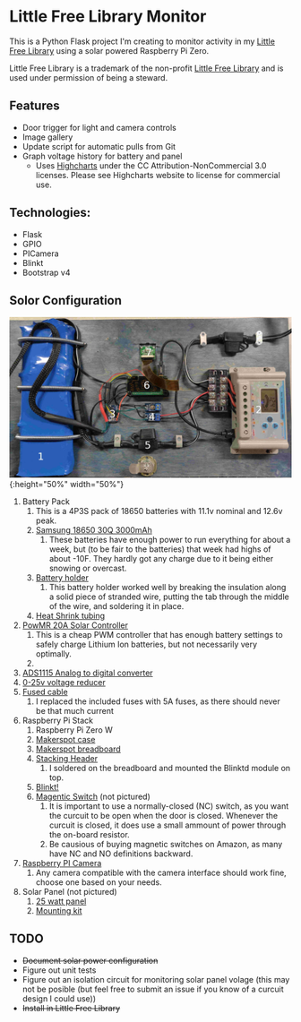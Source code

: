# Little Free Library Monitor

This is a Python Flask project I'm creating to monitor activity in my [Little Free Library](https://littlefreelibrary.org/) using a solar powered Raspberry Pi Zero.

Little Free Library is a trademark of the non-profit [Little Free Library](https://littlefreelibrary.org/) and is used under permission of being a steward.

## Features
- Door trigger for light and camera controls
- Image gallery
- Update script for automatic pulls from Git
- Graph voltage history for battery and panel
  - Uses [Highcharts](https://www.highcharts.com) under the CC Attribution-NonCommercial 3.0 licenses.  Please see Highcharts website to license for commercial use.

## Technologies:
- Flask
- GPIO
- PICamera
- Blinkt
- Bootstrap v4

## Solor Configuration
![Panel Overview](docs/images/panel_overview.jpg){:height="50%" width="50%"}
1. Battery Pack
   1. This is a 4P3S pack of 18650 batteries with 11.1v nominal and 12.6v peak.
   2. [Samsung 18650 30Q 3000mAh](https://www.ebay.com/itm/Lot-Samsung-18650-30Q-3000mAh-High-Drain-Rechargeable-Vape-Battery-with-Case/253825057433?ssPageName=STRK%3AMEBIDX%3AIT&_trksid=p2057872.m2749.l2649)
      1. These batteries have enough power to run everything for about a week, but (to be fair to the batteries) that week had highs of about -10F.  They hardly got any charge due to it being either snowing or overcast.
   3. [Battery holder](https://www.amazon.com/gp/product/B071XTGBH6/ref=ppx_yo_dt_b_asin_title_o08_s00?ie=UTF8&psc=1)
      1. This battery holder worked well by breaking the insulation along a solid piece of stranded wire, putting the tab through the middle of the wire, and soldering it in place.
   4. [Heat Shrink tubing](https://www.amazon.com/gp/product/B07DYWS1HK/ref=ppx_yo_dt_b_asin_title_o09_s00?ie=UTF8&psc=1)
2. [PowMR 20A Solar Controller](https://www.amazon.com/gp/product/B07H86V67R/ref=ppx_yo_dt_b_asin_title_o03_s00?ie=UTF8&psc=1)
   1. This is a cheap PWM controller that has enough battery settings to safely charge Lithium Ion batteries, but not necessarily very optimally.
   2. 
3. [ADS1115 Analog to digital converter](https://www.amazon.com/gp/product/B01DLHKMO2/ref=ppx_yo_dt_b_asin_title_o02_s00?ie=UTF8&psc=1)
4. [0-25v voltage reducer](https://www.amazon.com/gp/product/B07G5ZSCXH/ref=ppx_yo_dt_b_asin_title_o05_s00?ie=UTF8&psc=1)
5. [Fused cable](https://www.amazon.com/gp/product/B07JGDQBJX/ref=ppx_yo_dt_b_asin_title_o04_s00?ie=UTF8&psc=1)
   1. I replaced the included fuses with 5A fuses, as there should never be that much current
6. Raspberry Pi Stack
   1. Raspberry Pi Zero W
   2. [Makerspot case](https://www.amazon.com/MakerSpot-Accessories-Raspberry-Acrylic-Protector/dp/B01KTFRZ30/ref=sr_1_26?crid=83L5BGA2VL59&keywords=raspberry%2Bpi%2Bzero%2Bw%2Bcase&qid=1553477979&s=gateway&sprefix=raspberry%2Bpi%2Bzero%2Caps%2C168&sr=8-26&th=1)
   3. [Makerspot breadboard](https://www.amazon.com/MakerSpot-Raspberry-Protoboard-Breadboard-Prototyping/dp/B01J9ILH7S/ref=lp_15757961011_1_10?srs=15757961011&ie=UTF8&qid=1553455295&sr=8-10&th=1)
   4. [Stacking Header](https://www.amazon.com/Extra-Female-Stacking-Header-Raspberry/dp/B01IRRCEBK/ref=pd_sim_147_8?_encoding=UTF8&pd_rd_i=B01IRRCEBK&pd_rd_r=1ff747b7-4e6a-11e9-90e5-4f6abe5ecfec&pd_rd_w=NyH5p&pd_rd_wg=KFtvt&pf_rd_p=90485860-83e9-4fd9-b838-b28a9b7fda30&pf_rd_r=RQ4ZK8R742520MPYG5FD&psc=1&refRID=RQ4ZK8R742520MPYG5FD)
      1. I soldered on the breadboard and mounted the Blinktd module on top.
   5. [Blinkt!](https://www.amazon.com/Pimoroni-PIM184-Blinkt/dp/B01J7Y332Q/ref=sr_1_1?keywords=blinkt&qid=1553455164&s=gateway&sr=8-1)
   6. [Magentic Switch](https://www.amazon.com/gp/product/B01N5Q3N4C/ref=ppx_yo_dt_b_asin_title_o05_s00?ie=UTF8&psc=1) (not pictured)
      1. It is important to use a normally-closed (NC) switch, as you want the curcuit to be open when the door is closed.  Whenever the curcuit is closed, it does use a small ammount of power through the on-board resistor.
      2. Be causious of buying magnetic switches on Amazon, as many have NC and NO definitions backward.
7. [Raspberry PI Camera](https://www.amazon.com/s?k=raspberry+pi+camera&crid=2DBKQRAG03YCE&sprefix=raspberry+pi+cam%2Caps%2C166&ref=nb_sb_ss_i_1_16)
   1. Any camera compatible with the camera interface should work fine, choose one based on your needs.
8. Solar Panel (not pictured)
   1. [25 watt panel](https://www.amazon.com/gp/product/B01M9B6RQI/ref=ppx_yo_dt_b_asin_title_o03_s00?ie=UTF8&psc=1)
   2. [Mounting kit](https://www.amazon.com/gp/product/B01M9B6RQI/ref=ppx_yo_dt_b_asin_title_o03_s00?ie=UTF8&psc=1)


## TODO
- ~~Document solar power configuration~~
- Figure out unit tests
- Figure out an isolation circuit for monitoring solar panel volage (this may not be posible (but feel free to submit an issue if you know of a curcuit design I could use))
- ~~Install in Little Free Library~~